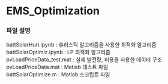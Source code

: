 # EMS_Optimization
### 파일 설명
battSolarHuri.ipynb : 휴리스틱 알고리즘을 사용한 최적화 알고리즘\
battSolarOptimiz.ipynb : LP 최적화 알고리즘\
pvLoadPriceData_test.mat : 실제 발전량, 비용을 사용한 데이터 구조\
pvLoadPriceData.mat : Matlab 테스트 파일\
battSolarOptimize.m : Matlab 스크립트 파일
